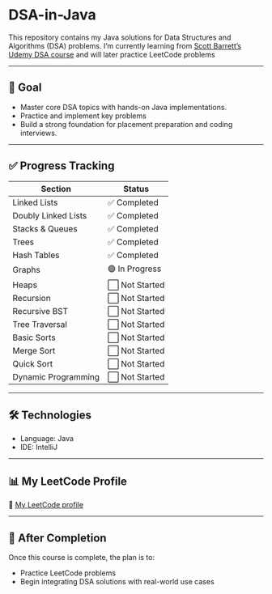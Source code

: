 # DSA-in-Java
This repository contains my Java solutions for Data Structures and Algorithms (DSA) problems.
I’m currently learning from [Scott Barrett’s Udemy DSA course](https://www.udemy.com/course/data-structures-and-algorithms-java/) and will later practice LeetCode problems

---

## 🚀 Goal

- Master core DSA topics with hands-on Java implementations.
- Practice and implement key problems
- Build a strong foundation for placement preparation and coding interviews.

---

## ✅ Progress Tracking

| Section                | Status         |
|------------------------|----------------|
| Linked Lists           | ✅ Completed    |
| Doubly Linked Lists    | ✅ Completed    |
| Stacks & Queues        | ✅ Completed    |
| Trees                  | ✅ Completed    |
| Hash Tables            | ✅ Completed    |
| Graphs                 | 🟢 In Progress  |
| Heaps                  | ⬜ Not Started  |
| Recursion              | ⬜ Not Started  |
| Recursive BST          | ⬜ Not Started  |
| Tree Traversal         | ⬜ Not Started  |
| Basic Sorts            | ⬜ Not Started  |
| Merge Sort             | ⬜ Not Started  |
| Quick Sort             | ⬜ Not Started  |
| Dynamic Programming    | ⬜ Not Started  |


---

## 🛠 Technologies

- Language: Java
- IDE: IntelliJ

---

## 📊 My LeetCode Profile

🔗 [My LeetCode profile](https://leetcode.com/u/atharvapac/)

---

## 🚀 After Completion

Once this course is complete, the plan is to:
- Practice LeetCode problems
- Begin integrating DSA solutions with real-world use cases
